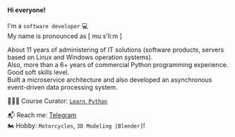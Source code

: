 #### Hi everyone!

I'm a `software developer` 💻<br>
My name is pronounced as [ muːs'liːm ]

About 11 years of administering of IT solutions (software products, servers based on Linux and Windows operation systems).<br>
Also, more than a 6+ years of commercial Python programming experience. Good soft skills level.<br>
Built a microservice architecture and also developed an asynchronous event-driven data processing system.<br>

👨🏻‍🎓 Course Curator: [`Learn Python`](https://learn.python.ru)

📬 Reach me: [Telegram](https://t.me/n05tr0m0)<br />
🏍 Hobby: `Motorcycles`, `3D Modeling [Blender]`!<br />
